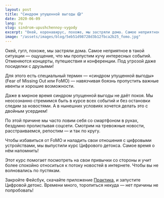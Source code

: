 ```yaml
---
layout: post
title: "Синдром упущенной выгоды 😱"
date: 2020-06-09
lang: ru
slug: sindrom-upushchennoy-vygody
excerpt: "Окей, коронавирус, похоже, мы застряли дома. Самое неприятное в такой ситуации — ощущение, что мы пропустим кучу интересных событий."
image: "/assets/images/blog/5eb51d98728d3b12fbca2b25_fomo.jpg"
---
```


<p>Окей, гугл, похоже, мы застряли дома. Самое неприятное в такой ситуации — ощущение, что мы пропустим кучу интересных событий. Отменяются концерты, путешествия и конференции. Под угрозой даже посиделки с друзьями!</p><p>Для этого есть специальный термин — «синдром упущенной выгоды» (Fear of Missing Out или FoMO) — навязчивая боязнь пропустить важные ивенты и хорошие возможности.</p><p>Даже в мирное время синдром упущенной выгоды не даёт покоя. Мы неосознанно стремимся быть в курсе всех событий и без остановки следим за новостями. А в нынешних условиях хочется делать это с двойным усердием!</p><p>По этой причине мы часто ловим себя со смартфоном в руках, бездумно пролистывая соцсети. Смотрим на тревожные новости, расстраиваемся, репостим — и так по кругу.</p><p>Чтобы избавиться от FoMO и наладить свои отношения с цифровыми устройствами, мы выпустили курс Цифрового детокса. Самое время о нём напомнить!</p><p>Этот курс помогает посмотреть на свои привычки со стороны и учит более спокойно относиться к потоку новостей в интернете. Чтобы вы не волновались по пустякам.</p><p>Закройте Фейсбук, скачайте приложение <a href="https://itunes.apple.com/us/app/практика-медитации-на-русском/id1467786415" target="_blank">Практика</a>, и запустите Цифровой детокс. Времени много, торопиться некуда — нет причины не попробовать!</p>